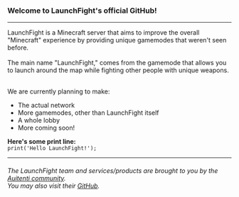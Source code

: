 ### Welcome to LaunchFight's official GitHub!
<hr>
LaunchFight is a Minecraft server that aims to improve the overall "Minecraft" experience by providing unique gamemodes that weren't seen before.
<br>
<br>
The main name "LaunchFight," comes from the gamemode that allows you to launch around the map while fighting other people with unique weapons.

<br>
<br>

We are currently planning to make:
 - The actual network
 - More gamemodes, other than LaunchFight itself
 - A whole lobby
 - More coming soon!

**Here's some print line:**
<br>
`print('Hello LaunchFight!');`
<hr>

###### The LaunchFight team and services/products are brought to you by the [Auitenti community](https://auitenti.com/). <br>You may also visit their [GitHub](https://github.com/auitenti).
